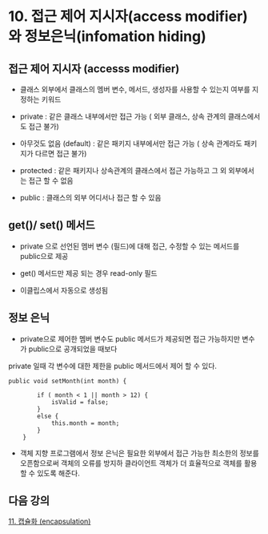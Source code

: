 # 10. 접근 제어 지시자(access modifier)와 정보은닉(infomation hiding)

## 접근 제어 지시자 (accesss modifier)

- 클래스 외부에서 클래스의 멤버 변수, 메서드, 생성자를 사용할 수 있는지 여부를 지정하는 키워드

- private : 같은 클래스 내부에서만 접근 가능 ( 외부 클래스, 상속 관계의 클래스에서도 접근 불가)

- 아무것도 없음 (default) : 같은 패키지 내부에서만 접근 가능 ( 상속 관계라도 패키지가 다르면 접근 불가)

- protected : 같은 패키지나 상속관계의 클래스에서 접근 가능하고 그 외 외부에서는 접근 할 수 없음

- public : 클래스의 외부 어디서나 접근 할 수 있음

## get()/ set() 메서드

- private 으로 선언된 멤버 변수 (필드)에 대해 접근, 수정할 수 있는 메서드를 public으로 제공

- get() 메서드만 제공 되는 경우 read-only 필드

- 이클립스에서 자동으로 생성됨

## 정보 은닉

- private으로 제어한 멤버 변수도 public 메서드가 제공되면 접근 가능하지만 변수가 public으로 공개되었을 때보다

private 일때 각 변수에 대한 제한을 public 메서드에서 제어 할 수 있다.

```
public void setMonth(int month) {

		if ( month < 1 || month > 12) {
			isValid = false;
		}
		else {
			this.month = month;
		}
	}
```

- 객체 지향 프로그램에서 정보 은닉은 필요한 외부에서 접근 가능한 최소한의 정보를 오픈함으로써 객체의 오류를 방지하 클라이언트 객체가 더 효율적으로 객체를 활용할 수 있도록 해준다.

## 다음 강의

[11. 캡슐화 (encapsulation)](https://github.com/codemaker74/study/tree/master/backup/javacoursework/Chapter2/2-11/README.md)

